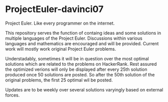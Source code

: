 # ProjectEuler-davinci07
Project Euler. Like every programmer on the internet. 

This repository serves the function of containg ideas and some solutions in multiple languages of the Project Euler. Discussions within various languages and mathematics are encouraged and will be provided. Current work will mostly work original Project Euler problems. 

Understadably, sometimes it will be in question over the most optimal solutions which are related to the problems on HackerRank. Rest assured the optimized verions will only be displayed after every 25th solution produced once 50 solutions are posted. So after the 50th solution of the original problems, the first 25 optimal wil be posted.

Updates are to be weekly over several solutions varyingly based on external forces. 
